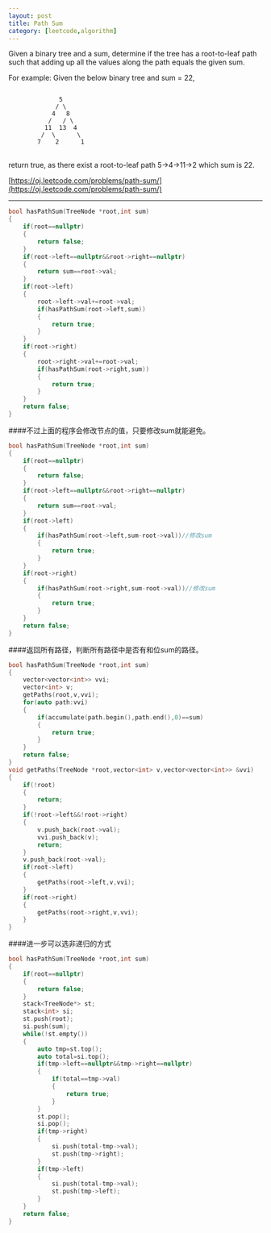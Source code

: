 ```yaml
---
layout: post
title: Path Sum 
category: [leetcode,algorithm]
---
```


Given a binary tree and a sum, determine if the tree has a root-to-leaf path such that adding up all the values along the path equals the given sum.

For example:
Given the below binary tree and sum = 22,
<pre>
<code>
              5
             / \
            4   8
           /   / \
          11  13  4
         /  \      \
        7    2      1
</code>
</pre>
return true, as there exist a root-to-leaf path 5->4->11->2 which sum is 22.

[https://oj.leetcode.com/problems/path-sum/](https://oj.leetcode.com/problems/path-sum/) 

<!--break-->

---


```c++
bool hasPathSum(TreeNode *root,int sum)
{
	if(root==nullptr)
	{
		return false;
	}
	if(root->left==nullptr&&root->right==nullptr)
	{
		return sum==root->val;
	}
	if(root->left)
	{
		root->left->val+=root->val;
		if(hasPathSum(root->left,sum))
		{
			return true;
		}
	}
	if(root->right)
	{
		root->right->val+=root->val;
		if(hasPathSum(root->right,sum))
		{
			return true;
		}
	}
	return false;
}
```
####不过上面的程序会修改节点的值，只要修改sum就能避免。
```c++
bool hasPathSum(TreeNode *root,int sum)
{
	if(root==nullptr)
	{
		return false;
	}
	if(root->left==nullptr&&root->right==nullptr)
	{
		return sum==root->val;
	}
	if(root->left)
	{
		if(hasPathSum(root->left,sum-root->val))//修改sum
		{
			return true;
		}
	}
	if(root->right)
	{
		if(hasPathSum(root->right,sum-root->val))//修改sum
		{
			return true;
		}
	}
	return false;
}
```
####返回所有路径，判断所有路径中是否有和位sum的路径。
```c++
bool hasPathSum(TreeNode *root,int sum)
{
    vector<vector<int>> vvi;
	vector<int> v;
	getPaths(root,v,vvi);
	for(auto path:vvi)
	{
	    if(accumulate(path.begin(),path.end(),0)==sum)
	    {
	        return true;
	    }
	}
	return false;
}
void getPaths(TreeNode *root,vector<int> v,vector<vector<int>> &vvi)
{
    if(!root)
    {
        return;
    }
    if(!root->left&&!root->right)
    {
        v.push_back(root->val);
        vvi.push_back(v);
        return;
    }
    v.push_back(root->val);
    if(root->left)
    {
        getPaths(root->left,v,vvi);
    }
    if(root->right)
    {
        getPaths(root->right,v,vvi);
    }
}
```
####进一步可以选非递归的方式
```c++
bool hasPathSum(TreeNode *root,int sum)
{
	if(root==nullptr)
	{
		return false;
	}
	stack<TreeNode*> st;
	stack<int> si;
	st.push(root);
	si.push(sum);
	while(!st.empty())
	{
		auto tmp=st.top();
		auto total=si.top();
		if(tmp->left==nullptr&&tmp->right==nullptr)
		{
			if(total==tmp->val)
			{
			    return true;
			}
		}
		st.pop();
		si.pop();
		if(tmp->right)
		{
		    si.push(total-tmp->val);
			st.push(tmp->right);
		}
		if(tmp->left)
		{
		    si.push(total-tmp->val);
			st.push(tmp->left);
		}
	}
	return false;
}
```
